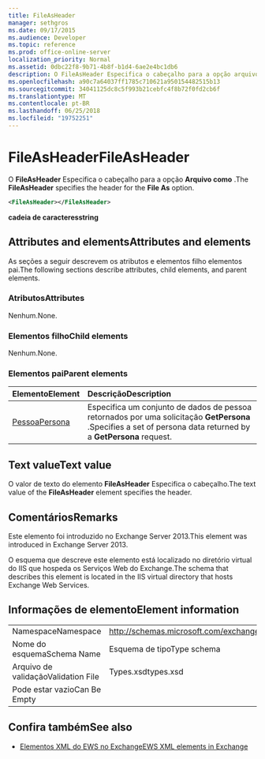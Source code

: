 ```yaml
---
title: FileAsHeader
manager: sethgros
ms.date: 09/17/2015
ms.audience: Developer
ms.topic: reference
ms.prod: office-online-server
localization_priority: Normal
ms.assetid: 0dbc22f8-9b71-4b8f-b1d4-6ae2e4bc1db6
description: O FileAsHeader Especifica o cabeçalho para a opção arquivo como.
ms.openlocfilehash: a90c7a64037ff1785c710621a950154482515b13
ms.sourcegitcommit: 34041125dc8c5f993b21cebfc4f8b72f0fd2cb6f
ms.translationtype: MT
ms.contentlocale: pt-BR
ms.lasthandoff: 06/25/2018
ms.locfileid: "19752251"
---
```

# <a name="fileasheader"></a><span data-ttu-id="5151d-103">FileAsHeader</span><span class="sxs-lookup"><span data-stu-id="5151d-103">FileAsHeader</span></span>

<span data-ttu-id="5151d-104">O **FileAsHeader** Especifica o cabeçalho para a opção **Arquivo como** .</span><span class="sxs-lookup"><span data-stu-id="5151d-104">The **FileAsHeader** specifies the header for the **File As** option.</span></span> 
  
```XML
<FileAsHeader></FileAsHeader>
```

 <span data-ttu-id="5151d-105">**cadeia de caracteres**</span><span class="sxs-lookup"><span data-stu-id="5151d-105">**string**</span></span>
## <a name="attributes-and-elements"></a><span data-ttu-id="5151d-106">Attributes and elements</span><span class="sxs-lookup"><span data-stu-id="5151d-106">Attributes and elements</span></span>

<span data-ttu-id="5151d-107">As seções a seguir descrevem os atributos e elementos filho elementos pai.</span><span class="sxs-lookup"><span data-stu-id="5151d-107">The following sections describe attributes, child elements, and parent elements.</span></span>
  
### <a name="attributes"></a><span data-ttu-id="5151d-108">Atributos</span><span class="sxs-lookup"><span data-stu-id="5151d-108">Attributes</span></span>

<span data-ttu-id="5151d-109">Nenhum.</span><span class="sxs-lookup"><span data-stu-id="5151d-109">None.</span></span>
  
### <a name="child-elements"></a><span data-ttu-id="5151d-110">Elementos filho</span><span class="sxs-lookup"><span data-stu-id="5151d-110">Child elements</span></span>

<span data-ttu-id="5151d-111">Nenhum.</span><span class="sxs-lookup"><span data-stu-id="5151d-111">None.</span></span>
  
### <a name="parent-elements"></a><span data-ttu-id="5151d-112">Elementos pai</span><span class="sxs-lookup"><span data-stu-id="5151d-112">Parent elements</span></span>

|<span data-ttu-id="5151d-113">**Elemento**</span><span class="sxs-lookup"><span data-stu-id="5151d-113">**Element**</span></span>|<span data-ttu-id="5151d-114">**Descrição**</span><span class="sxs-lookup"><span data-stu-id="5151d-114">**Description**</span></span>|
|:-----|:-----|
|[<span data-ttu-id="5151d-115">Pessoa</span><span class="sxs-lookup"><span data-stu-id="5151d-115">Persona</span></span>](persona.md) <br/> |<span data-ttu-id="5151d-116">Especifica um conjunto de dados de pessoa retornados por uma solicitação **GetPersona** .</span><span class="sxs-lookup"><span data-stu-id="5151d-116">Specifies a set of persona data returned by a **GetPersona** request.</span></span>  <br/> |
   
## <a name="text-value"></a><span data-ttu-id="5151d-117">Text value</span><span class="sxs-lookup"><span data-stu-id="5151d-117">Text value</span></span>

<span data-ttu-id="5151d-118">O valor de texto do elemento **FileAsHeader** Especifica o cabeçalho.</span><span class="sxs-lookup"><span data-stu-id="5151d-118">The text value of the **FileAsHeader** element specifies the header.</span></span> 
  
## <a name="remarks"></a><span data-ttu-id="5151d-119">Comentários</span><span class="sxs-lookup"><span data-stu-id="5151d-119">Remarks</span></span>

<span data-ttu-id="5151d-120">Este elemento foi introduzido no Exchange Server 2013.</span><span class="sxs-lookup"><span data-stu-id="5151d-120">This element was introduced in Exchange Server 2013.</span></span>
  
<span data-ttu-id="5151d-121">O esquema que descreve este elemento está localizado no diretório virtual do IIS que hospeda os Serviços Web do Exchange.</span><span class="sxs-lookup"><span data-stu-id="5151d-121">The schema that describes this element is located in the IIS virtual directory that hosts Exchange Web Services.</span></span>
  
## <a name="element-information"></a><span data-ttu-id="5151d-122">Informações de elemento</span><span class="sxs-lookup"><span data-stu-id="5151d-122">Element information</span></span>

|||
|:-----|:-----|
|<span data-ttu-id="5151d-123">Namespace</span><span class="sxs-lookup"><span data-stu-id="5151d-123">Namespace</span></span>  <br/> |http://schemas.microsoft.com/exchange/services/2006/types  <br/> |
|<span data-ttu-id="5151d-124">Nome do esquema</span><span class="sxs-lookup"><span data-stu-id="5151d-124">Schema Name</span></span>  <br/> |<span data-ttu-id="5151d-125">Esquema de tipo</span><span class="sxs-lookup"><span data-stu-id="5151d-125">Type schema</span></span>  <br/> |
|<span data-ttu-id="5151d-126">Arquivo de validação</span><span class="sxs-lookup"><span data-stu-id="5151d-126">Validation File</span></span>  <br/> |<span data-ttu-id="5151d-127">Types.xsd</span><span class="sxs-lookup"><span data-stu-id="5151d-127">types.xsd</span></span>  <br/> |
|<span data-ttu-id="5151d-128">Pode estar vazio</span><span class="sxs-lookup"><span data-stu-id="5151d-128">Can Be Empty</span></span>  <br/> ||
   
## <a name="see-also"></a><span data-ttu-id="5151d-129">Confira também</span><span class="sxs-lookup"><span data-stu-id="5151d-129">See also</span></span>



- [<span data-ttu-id="5151d-130">Elementos XML do EWS no Exchange</span><span class="sxs-lookup"><span data-stu-id="5151d-130">EWS XML elements in Exchange</span></span>](ews-xml-elements-in-exchange.md)

